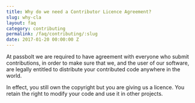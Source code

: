```yaml
---
title: Why do we need a Contributor Licence Agreement?
slug: why-cla
layout: faq
category: contributing
permalink: /faq/contributing/:slug
date: 2017-01-20 00:00:00 Z
---
```

At passbolt we are required to have agreement with everyone who submit contributions, in order to make sure 
that we, and the user of our software, are legally entitled to distribute your contributed code anywhere
in the world.

In effect, you still own the copyright but you are giving us a licence. You retain the right to modify your 
code and use it in other projects.
